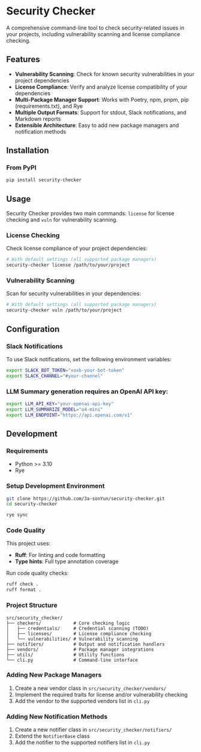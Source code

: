 # Security Checker

A comprehensive command-line tool to check security-related issues in your projects, including vulnerability scanning and license compliance checking.

## Features

- **Vulnerability Scanning**: Check for known security vulnerabilities in your project dependencies
- **License Compliance**: Verify and analyze license compatibility of your dependencies
- **Multi-Package Manager Support**: Works with Poetry, npm, pnpm, pip (requirements.txt), and Rye
- **Multiple Output Formats**: Support for stdout, Slack notifications, and Markdown reports
- **Extensible Architecture**: Easy to add new package managers and notification methods

## Installation

### From PyPI

```bash
pip install security-checker
```

## Usage

Security Checker provides two main commands: `license` for license checking and `vuln` for vulnerability scanning.

### License Checking

Check license compliance of your project dependencies:

```bash
# With default settings (all supported package managers)
security-checker license /path/to/your/project
```

### Vulnerability Scanning

Scan for security vulnerabilities in your dependencies:

```bash
# With default settings (all supported package managers)
security-checker vuln /path/to/your/project
```

## Configuration

### Slack Notifications

To use Slack notifications, set the following environment variables:

```bash
export SLACK_BOT_TOKEN="xoxb-your-bot-token"
export SLACK_CHANNEL="#your-channel"
```

### LLM Summary generation requires an OpenAI API key:

```bash
export LLM_API_KEY="your-openai-api-key"
export LLM_SUMMARIZE_MODEL="o4-mini"
export LLM_ENDPOINT="https://api.openai.com/v1"
```

## Development

### Requirements

- Python >= 3.10
- Rye

### Setup Development Environment

```bash
git clone https://github.com/Ja-sonYun/security-checker.git
cd security-checker

rye sync
```

### Code Quality

This project uses:

- **Ruff**: For linting and code formatting
- **Type hints**: Full type annotation coverage

Run code quality checks:

```bash
ruff check .
ruff format .
```

### Project Structure

```
src/security_checker/
├── checkers/            # Core checking logic
│   ├── credentials/     # Credential scanning (TODO)
│   ├── licenses/        # License compliance checking
│   └── vulnerabilities/ # Vulnerability scanning
├── notifiers/           # Output and notification handlers
├── vendors/             # Package manager integrations
├── utils/               # Utility functions
└── cli.py               # Command-line interface
```

### Adding New Package Managers

1. Create a new vendor class in `src/security_checker/vendors/`
2. Implement the required traits for license and/or vulnerability checking
3. Add the vendor to the supported vendors list in `cli.py`

### Adding New Notification Methods

1. Create a new notifier class in `src/security_checker/notifiers/`
2. Extend the `NotifierBase` class
3. Add the notifier to the supported notifiers list in `cli.py`
